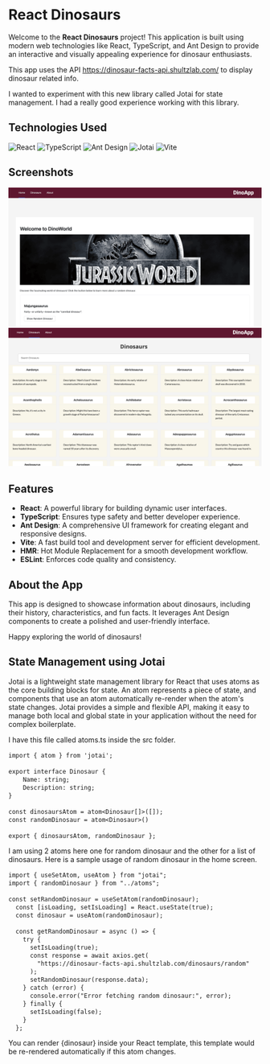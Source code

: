 # React Dinosaurs

Welcome to the **React Dinosaurs** project! This application is built using modern web technologies like React, TypeScript, and Ant Design to provide an interactive and visually appealing experience for dinosaur enthusiasts.

This app uses the API https://dinosaur-facts-api.shultzlab.com/ to display dinosaur related info.

I wanted to experiment with this new library called Jotai for state management. I had a really good experience working with this library.

## Technologies Used

![React](https://img.shields.io/badge/React-20232A?style=for-the-badge&logo=react&logoColor=61DAFB)
![TypeScript](https://img.shields.io/badge/TypeScript-007ACC?style=for-the-badge&logo=typescript&logoColor=white)
![Ant Design](https://img.shields.io/badge/Ant%20Design-0170FE?style=for-the-badge&logo=antdesign&logoColor=white)
![Jotai](https://img.shields.io/badge/Jotai-000000?style=for-the-badge&logo=jotai&logoColor=white)
![Vite](https://img.shields.io/badge/Vite-646CFF?style=for-the-badge&logo=vite&logoColor=white)

## Screenshots

![Screenshot 1](./screenshots/1.png)
![Screenshot 2](./screenshots/2.png)

## Features

- **React**: A powerful library for building dynamic user interfaces.
- **TypeScript**: Ensures type safety and better developer experience.
- **Ant Design**: A comprehensive UI framework for creating elegant and responsive designs.
- **Vite**: A fast build tool and development server for efficient development.
- **HMR**: Hot Module Replacement for a smooth development workflow.
- **ESLint**: Enforces code quality and consistency.

## About the App

This app is designed to showcase information about dinosaurs, including their history, characteristics, and fun facts. It leverages Ant Design components to create a polished and user-friendly interface.

Happy exploring the world of dinosaurs!

## State Management using Jotai

Jotai is a lightweight state management library for React that uses atoms as the core building blocks for state. An atom represents a piece of state, and components that use an atom automatically re-render when the atom's state changes. Jotai provides a simple and flexible API, making it easy to manage both local and global state in your application without the need for complex boilerplate.

I have this file called atoms.ts inside the src folder. 

```
import { atom } from 'jotai';

export interface Dinosaur {
    Name: string;
    Description: string;
}

const dinosaursAtom = atom<Dinosaur[]>([]);
const randomDinosaur = atom<Dinosaur>()

export { dinosaursAtom, randomDinosaur };
```

I am using 2 atoms here one for random dinosaur and the other for a list of dinosaurs. Here is a sample usage of random dinosaur in the home screen.

```
import { useSetAtom, useAtom } from "jotai";
import { randomDinosaur } from "../atoms";

const setRandomDinosaur = useSetAtom(randomDinosaur);
  const [isLoading, setIsLoading] = React.useState(true);
  const dinosaur = useAtom(randomDinosaur);

  const getRandomDinosaur = async () => {
    try {
      setIsLoading(true);
      const response = await axios.get(
        "https://dinosaur-facts-api.shultzlab.com/dinosaurs/random"
      );
      setRandomDinosaur(response.data);
    } catch (error) {
      console.error("Error fetching random dinosaur:", error);
    } finally {
      setIsLoading(false);
    }
  };
```

You can render {dinosaur} inside your React template, this template would be re-rendered automatically if this atom changes.




